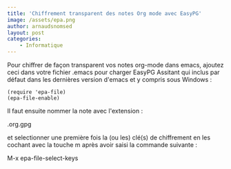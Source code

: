 ```yaml
---
title: 'Chiffrement transparent des notes Org mode avec EasyPG'
image: /assets/epa.png
author: arnaudsnomsed
layout: post
categories:
    - Informatique
---
```


Pour chiffrer de façon transparent vos notes org-mode dans emacs, ajoutez ceci dans votre fichier .emacs pour charger EasyPG Assitant qui inclus par défaut dans les dernières version d'emacs et y compris sous Windows :

```
(require 'epa-file)
(epa-file-enable)
```

Il faut ensuite nommer la note avec l'extension :

.org.gpg

et selectionner une première fois la (ou les) clé(s) de chiffrement en
les cochant avec la touche m après avoir saisi la commande suivante :

M-x epa-file-select-keys

